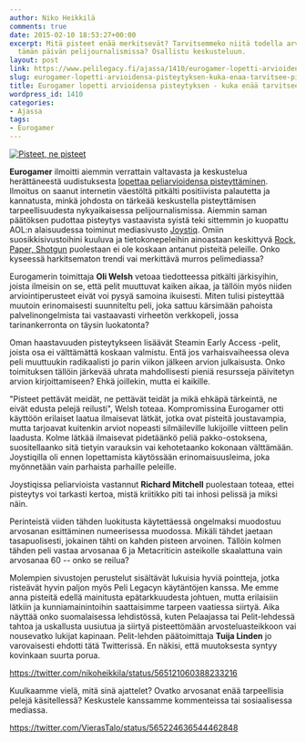 ```yaml
---
author: Niko Heikkilä
comments: true
date: 2015-02-10 18:53:27+00:00
excerpt: Mitä pisteet enää merkitsevät? Tarvitsemmeko niitä todella arvosteluihin
  tämän päivän pelijournalismissa? Osallistu keskusteluun.
layout: post
link: https://www.pelilegacy.fi/ajassa/1410/eurogamer-lopetti-arvioidensa-pisteytyksen-kuka-enaa-tarvitsee-pisteita
slug: eurogamer-lopetti-arvioidensa-pisteytyksen-kuka-enaa-tarvitsee-pisteita
title: Eurogamer lopetti arvioidensa pisteytyksen - kuka enää tarvitsee pisteitä?
wordpress_id: 1410
categories:
- Ajassa
tags:
- Eurogamer
---
```


[![Pisteet, ne pisteet](http://www.pelilegacy.fi/wp-content/uploads/2015/02/8510.jpg)](http://www.pelilegacy.fi/wp-content/uploads/2015/02/8510.jpg)

**Eurogamer** ilmoitti aiemmin verrattain valtavasta ja keskustelua herättäneestä uudistuksesta [lopettaa peliarvioidensa pisteyttäminen](http://www.eurogamer.net/articles/2015-02-10-eurogamer-has-dropped-review-scores). Ilmoitus on saanut internetin väestöltä pitkälti positiivista palautetta ja kannatusta, minkä johdosta on tärkeää keskustella pisteyttämisen tarpeellisuudesta nykyaikaisessa pelijournalismissa. Aiemmin saman päätöksen pudottaa pisteytys vastaavista syistä teki sittemmin jo kuopattu AOL:n alaisuudessa toiminut mediasivusto [Joystiq](http://www.joystiq.com/2015/01/13/joystiq-isnt-scoring-reviews-anymore-and-heres-why/). Omiin suosikkisivustoihini kuuluva ja tietokonepeleihin ainoastaan keskittyvä [Rock, Paper, Shotgun](http://www.rockpapershotgun.com) puolestaan ei ole koskaan antanut pisteitä peleille. Onko kyseessä harkitsematon trendi vai merkittävä murros pelimediassa?

Eurogamerin toimittaja **Oli Welsh** vetoaa tiedotteessa pitkälti järkisyihin, joista ilmeisin on se, että pelit muuttuvat kaiken aikaa, ja tällöin myös niiden arviointiperusteet eivät voi pysyä samoina ikuisesti. Miten tulisi pisteyttää muutoin erinomaisesti suunniteltu peli, joka sattuu kärsimään pahoista palvelinongelmista tai vastaavasti virheetön verkkopeli, jossa tarinankerronta on täysin luokatonta?

Oman haastavuuden pisteytykseen lisäävät Steamin Early Access -pelit, joista osa ei välttämättä koskaan valmistu. Entä jos varhaisvaiheessa oleva peli muuttuukin radikaalisti jo parin viikon jälkeen arvion julkaisusta. Onko toimituksen tällöin järkevää uhrata mahdollisesti pieniä resursseja päivitetyn arvion kirjoittamiseen? Ehkä joillekin, mutta ei kaikille.

"Pisteet pettävät meidät, ne pettävät teidät ja mikä ehkäpä tärkeintä, ne eivät edusta pelejä reilusti", Welsh toteaa. Kompromissina Eurogamer otti käyttöön erilaiset laatua ilmaisevat lätkät, jotka ovat pisteitä joustavampia, mutta tarjoavat kuitenkin arviot nopeasti silmäileville lukijoille viitteen pelin laadusta. Kolme lätkää ilmaisevat pidetäänkö peliä pakko-ostoksena, suositellaanko sitä tietyin varauksin vai kehotetaanko kokonaan välttämään. Joystiqilla oli ennen lopettamista käytössään erinomaisuusleima, joka myönnetään vain parhaista parhaille peleille.

Joystiqissa peliarvioista vastannut **Richard Mitchell** puolestaan toteaa, ettei pisteytys voi tarkasti kertoa, mistä kriitikko piti tai inhosi pelissä ja miksi näin.

Perinteistä viiden tähden luokitusta käytettäessä ongelmaksi muodostuu arvosanan esittäminen numeerisessa muodossa. Mikäli tähdet jaetaan tasapuolisesti, jokainen tähti on kahden pisteen arvoinen. Tällöin kolmen tähden peli vastaa arvosanaa 6 ja Metacriticin asteikolle skaalattuna vain arvosanaa 60 -- onko se reilua?

Molempien sivustojen perustelut sisältävät lukuisia hyviä pointteja, jotka risteävät hyvin paljon myös Peli Legacyn käytäntöjen kanssa. Me emme anna pisteitä edellä mainitusta epätarkkuudesta johtuen, mutta erilaisiin lätkiin ja kunniamainintoihin saattaisimme tarpeen vaatiessa siirtyä. Aika näyttää onko suomalaisessa lehdistössä, kuten Pelaajassa tai Pelit-lehdessä tahtoa ja uskallusta uusiutua ja siirtyä pisteettömään arvosteluasteikkoon vai nousevatko lukijat kapinaan. Pelit-lehden päätoimittaja **Tuija Linden** jo varovaisesti ehdotti tätä Twitterissä. En näkisi, että muutoksesta syntyy kovinkaan suurta porua.

https://twitter.com/nikoheikkila/status/565121060388233216

Kuulkaamme vielä, mitä sinä ajattelet? Ovatko arvosanat enää tarpeellisia pelejä käsitellessä? Keskustele kanssamme kommenteissa tai sosiaalisessa mediassa.

https://twitter.com/VierasTalo/status/565224636544462848
